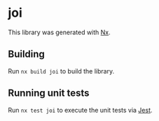 # joi

This library was generated with [Nx](https://nx.dev).

## Building

Run `nx build joi` to build the library.

## Running unit tests

Run `nx test joi` to execute the unit tests via [Jest](https://jestjs.io).
